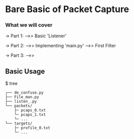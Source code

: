 # Bare Basic of Packet Capture #

### What we will cover ###

-> Part 1:
-->> Basic 'Listener'

-> Part 2:
-->> Implementing 'main.py' 
-->> First Filter

-> Part 3:
-->> 

## Basic Usage ##

$ tree
```
┌── de_confuse.py
├── File_man.py
├── listen_.py
└── packets/
    ├─ pcaps_0.txt
    └─ pcaps_1.txt
    └─ ...
└── targets/
    ├─ profile_0.txt
    └─ ...

```



